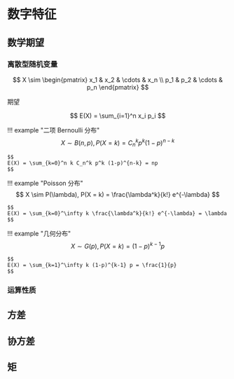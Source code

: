 # 数字特征

## 数学期望

### 离散型随机变量

$$
X \sim
\begin{pmatrix}
    x_1 & x_2 & \cdots & x_n \\
    p_1 & p_2 & \cdots & p_n
\end{pmatrix}
$$

期望

$$
E(X) = \sum_{i=1}^n x_i p_i
$$

!!! example "二项 Bernoulli 分布"
    $$
    X \sim B(n, p), P(X = k) = C_n^k p^k (1-p)^{n-k}
    $$
    
    $$
    E(X) = \sum_{k=0}^n k C_n^k p^k (1-p)^{n-k} = np
    $$

!!! example "Poisson 分布"
    $$
    X \sim P(\lambda), P(X = k) = \frac{\lambda^k}{k!} e^{-\lambda}
    $$
    
    $$
    E(X) = \sum_{k=0}^\infty k \frac{\lambda^k}{k!} e^{-\lambda} = \lambda
    $$

!!! example "几何分布"
    $$
    X \sim G(p), P(X = k) = (1-p)^{k-1} p
    $$
    
    $$
    E(X) = \sum_{k=1}^\infty k (1-p)^{k-1} p = \frac{1}{p}
    $$

### 运算性质

## 方差

## 协方差

## 矩